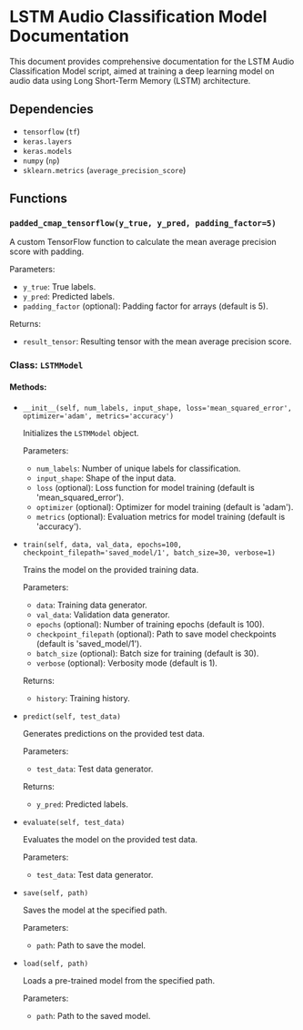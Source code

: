 # LSTM Audio Classification Model Documentation

This document provides comprehensive documentation for the LSTM Audio Classification Model script, aimed at training a deep learning model on audio data using Long Short-Term Memory (LSTM) architecture.

## Dependencies

- `tensorflow` (`tf`)
- `keras.layers`
- `keras.models`
- `numpy` (`np`)
- `sklearn.metrics` (`average_precision_score`)

## Functions

### `padded_cmap_tensorflow(y_true, y_pred, padding_factor=5)`

A custom TensorFlow function to calculate the mean average precision score with padding.

Parameters:
- `y_true`: True labels.
- `y_pred`: Predicted labels.
- `padding_factor` (optional): Padding factor for arrays (default is 5).

Returns:
- `result_tensor`: Resulting tensor with the mean average precision score.

### Class: `LSTMModel`

#### Methods:

- `__init__(self, num_labels, input_shape, loss='mean_squared_error', optimizer='adam', metrics='accuracy')`

    Initializes the `LSTMModel` object.

    Parameters:
    - `num_labels`: Number of unique labels for classification.
    - `input_shape`: Shape of the input data.
    - `loss` (optional): Loss function for model training (default is 'mean_squared_error').
    - `optimizer` (optional): Optimizer for model training (default is 'adam').
    - `metrics` (optional): Evaluation metrics for model training (default is 'accuracy').

- `train(self, data, val_data, epochs=100, checkpoint_filepath='saved_model/1', batch_size=30, verbose=1)`

    Trains the model on the provided training data.

    Parameters:
    - `data`: Training data generator.
    - `val_data`: Validation data generator.
    - `epochs` (optional): Number of training epochs (default is 100).
    - `checkpoint_filepath` (optional): Path to save model checkpoints (default is 'saved_model/1').
    - `batch_size` (optional): Batch size for training (default is 30).
    - `verbose` (optional): Verbosity mode (default is 1).

    Returns:
    - `history`: Training history.

- `predict(self, test_data)`

    Generates predictions on the provided test data.

    Parameters:
    - `test_data`: Test data generator.

    Returns:
    - `y_pred`: Predicted labels.

- `evaluate(self, test_data)`

    Evaluates the model on the provided test data.

    Parameters:
    - `test_data`: Test data generator.

- `save(self, path)`

    Saves the model at the specified path.

    Parameters:
    - `path`: Path to save the model.

- `load(self, path)`

    Loads a pre-trained model from the specified path.

    Parameters:
    - `path`: Path to the saved model.

